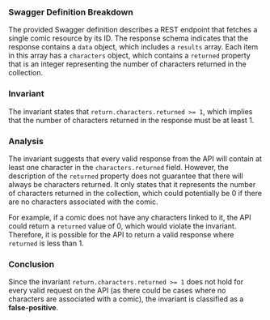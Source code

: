 ### Swagger Definition Breakdown
The provided Swagger definition describes a REST endpoint that fetches a single comic resource by its ID. The response schema indicates that the response contains a `data` object, which includes a `results` array. Each item in this array has a `characters` object, which contains a `returned` property that is an integer representing the number of characters returned in the collection.

### Invariant
The invariant states that `return.characters.returned >= 1`, which implies that the number of characters returned in the response must be at least 1.

### Analysis
The invariant suggests that every valid response from the API will contain at least one character in the `characters.returned` field. However, the description of the `returned` property does not guarantee that there will always be characters returned. It only states that it represents the number of characters returned in the collection, which could potentially be 0 if there are no characters associated with the comic.

For example, if a comic does not have any characters linked to it, the API could return a `returned` value of 0, which would violate the invariant. Therefore, it is possible for the API to return a valid response where `returned` is less than 1.

### Conclusion
Since the invariant `return.characters.returned >= 1` does not hold for every valid request on the API (as there could be cases where no characters are associated with a comic), the invariant is classified as a **false-positive**.

